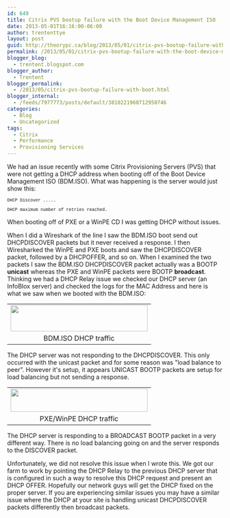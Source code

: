 ```yaml
---
id: 649
title: Citrix PVS bootup failure with the Boot Device Management ISO
date: 2013-05-01T16:16:00-06:00
author: trententtye
layout: post
guid: http://theorypc.ca/blog/2013/05/01/citrix-pvs-bootup-failure-with-the-boot-device-management-iso/
permalink: /2013/05/01/citrix-pvs-bootup-failure-with-the-boot-device-management-iso/
blogger_blog:
  - trentent.blogspot.com
blogger_author:
  - Trentent
blogger_permalink:
  - /2013/05/citrix-pvs-bootup-failure-with-boot.html
blogger_internal:
  - /feeds/7977773/posts/default/3810221960712950746
categories:
  - Blog
  - Uncategorized
tags:
  - Citrix
  - Performance
  - Provisioning Services
---
```

We had an issue recently with some Citrix Provisioning Servers (PVS) that were not getting a DHCP address when booting off of the Boot Device Management ISO (BDM.ISO). What was happening is the server would just show this:

<span style="font-size: x-small;"><span style="font-family: 'Courier New',Courier,monospace;">DHCP Discover ._._._._.</span></span>  
<span style="font-size: x-small;"><span style="font-family: 'Courier New',Courier,monospace;"><br /> </span></span><span style="font-size: x-small;"><span style="font-family: 'Courier New',Courier,monospace;">DHCP maximum number of retries reached.</span></span>

When booting off of PXE or a WinPE CD I was getting DHCP without issues.

When I did a Wireshark of the line I saw the BDM.ISO boot send out DHCPDISCOVER packets but it never received a response. I then Wiresharked the WinPE and PXE boots and saw the DHCPDISCOVER packet, followed by a DHCPOFFER, and so on. When I examined the two packets I saw the BDM.ISO DHCPDISCOVER packet actually was a BOOTP **unicast** whereas the PXE and WinPE packets were BOOTP **broadcast**. Thinking we had a DHCP Relay issue we checked our DHCP server (an InfoBlox server) and checked the logs for the MAC Address and here is what we saw when we booted with the BDM.ISO:

<table style="margin-left: auto; margin-right: auto; text-align: center;" cellspacing="0" cellpadding="0" align="center">
  <tr>
    <td style="text-align: center;">
      <a style="margin-left: auto; margin-right: auto;" href="http://3.bp.blogspot.com/-hvcsVwGy5Yk/UYGH9Ez3QcI/AAAAAAAAAOA/aD8SkCs1aMI/s1600/1.jpg"><img src="http://3.bp.blogspot.com/-hvcsVwGy5Yk/UYGH9Ez3QcI/AAAAAAAAAOA/aD8SkCs1aMI/s320/1.jpg" width="320" height="61" border="0" /></a>
    </td>
  </tr>
  
  <tr>
    <td style="text-align: center;">
      BDM.ISO DHCP traffic
    </td>
  </tr>
</table>

The DHCP server was not responding to the DHCPDISCOVER. This only occurred with the unicast packet and for some reason was "load balance to peer". However it's setup, it appears UNICAST BOOTP packets are setup for load balancing but not sending a response.

<table style="margin-left: auto; margin-right: auto; text-align: center;" cellspacing="0" cellpadding="0" align="center">
  <tr>
    <td style="text-align: center;">
      <a style="margin-left: auto; margin-right: auto;" href="http://4.bp.blogspot.com/-tYToYcCRXyg/UYGH-cOWuII/AAAAAAAAAOI/UpSyVoE_e1I/s1600/2.jpg"><img src="http://4.bp.blogspot.com/-tYToYcCRXyg/UYGH-cOWuII/AAAAAAAAAOI/UpSyVoE_e1I/s320/2.jpg" width="320" height="54" border="0" /></a>
    </td>
  </tr>
  
  <tr>
    <td style="text-align: center;">
      PXE/WinPE DHCP traffic
    </td>
  </tr>
</table>

The DHCP server is responding to a BROADCAST BOOTP packet in a very different way. There is no load balancing going on and the server responds to the DISCOVER packet.

Unfortunately, we did not resolve this issue when I wrote this. We got our farm to work by pointing the DHCP Relay to the previous DHCP server that is configured in such a way to resolve this DHCP request and present an DHCP OFFER. Hopefully our network guys will get the DHCP fixed on the proper server. If you are experiencing similar issues you may have a similar issue where the DHCP at your site is handling unicast DHCPDISCOVER packets differently then broadcast packets.

<!-- AddThis Advanced Settings generic via filter on the_content -->

<!-- AddThis Share Buttons generic via filter on the_content -->